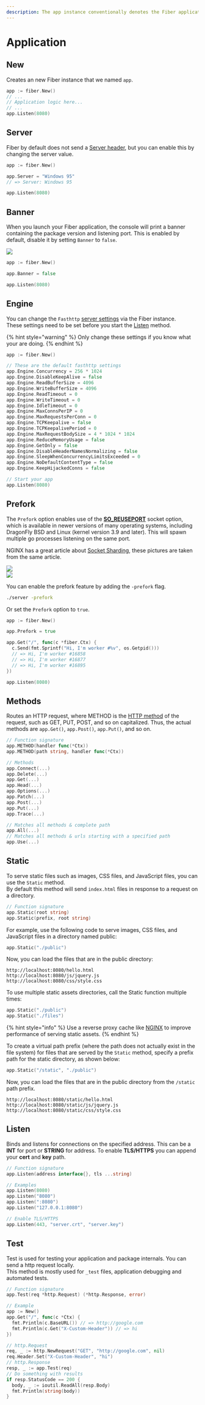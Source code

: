 ```yaml
---
description: The app instance conventionally denotes the Fiber application.
---
```


# Application

## New

Creates an new Fiber instance that we named `app`.

```go
app := fiber.New()
// ...
// Application logic here...
// ...
app.Listen(8080)
```

## Server

Fiber by default does not send a [Server header](https://developer.mozilla.org/en-US/docs/Web/HTTP/Headers/Server), but you can enable this by changing the server value.

```go
app := fiber.New()

app.Server = "Windows 95"
// => Server: Windows 95

app.Listen(8080)
```

## Banner

When you launch your Fiber application, the console will print a banner containing the package version and listening port. This is enabled by default, disable it by setting `Banner` to `false`.

![](https://i.imgur.com/96l7g9l.png)

```go
app := fiber.New()

app.Banner = false

app.Listen(8080)
```

## Engine

You can change the `Fasthttp` [server settings](https://github.com/valyala/fasthttp/blob/master/server.go#L150) via the Fiber instance.  
These settings need to be set before you start the [Listen](application.md#listen) method.

{% hint style="warning" %}
Only change these settings if you know what your are doing.
{% endhint %}

```go
app := fiber.New()

// These are the default fasthttp settings
app.Engine.Concurrency = 256 * 1024
app.Engine.DisableKeepAlive = false
app.Engine.ReadBufferSize = 4096
app.Engine.WriteBufferSize = 4096
app.Engine.ReadTimeout = 0
app.Engine.WriteTimeout = 0
app.Engine.IdleTimeout = 0
app.Engine.MaxConnsPerIP = 0
app.Engine.MaxRequestsPerConn = 0
app.Engine.TCPKeepalive = false
app.Engine.TCPKeepalivePeriod = 0
app.Engine.MaxRequestBodySize = 4 * 1024 * 1024
app.Engine.ReduceMemoryUsage = false
app.Engine.GetOnly = false
app.Engine.DisableHeaderNamesNormalizing = false
app.Engine.SleepWhenConcurrencyLimitsExceeded = 0
app.Engine.NoDefaultContentType = false
app.Engine.KeepHijackedConns = false

// Start your app
app.Listen(8080)
```

## Prefork

The `Prefork` option enables use of the [**SO\_REUSEPORT**](https://lwn.net/Articles/542629/) socket option, which is available in newer versions of many operating systems, including DragonFly BSD and Linux \(kernel version 3.9 and later\). This will spawn multiple go processes listening on the same port.

NGINX has a great article about [Socket Sharding](https://www.nginx.com/blog/socket-sharding-nginx-release-1-9-1/), these pictures are taken from the same article.

![](https://cdn.wp.nginx.com/wp-content/uploads/2015/05/Slack-for-iOS-Upload-1-e1432652484191.png)  
![](https://cdn.wp.nginx.com/wp-content/uploads/2015/05/Slack-for-iOS-Upload-e1432652376641.png)

You can enable the prefork feature by adding the `-prefork` flag.

```bash
./server -prefork
```

Or set the `Prefork` option  to `true`.

```go
app := fiber.New()

app.Prefork = true

app.Get("/", func(c *fiber.Ctx) {
  c.Send(fmt.Sprintf("Hi, I'm worker #%v", os.Getpid()))
  // => Hi, I'm worker #16858
  // => Hi, I'm worker #16877
  // => Hi, I'm worker #16895
})

app.Listen(8080)
```

## Methods

Routes an HTTP request, where METHOD is the [HTTP method](https://developer.mozilla.org/en-US/docs/Web/HTTP/Methods) of the request, such as GET, PUT, POST, and so on capitalized. Thus, the actual methods are `app.Get()`, `app.Post()`, `app.Put()`, and so on.

```go
// Function signature
app.METHOD(handler func(*Ctx))
app.METHOD(path string, handler func(*Ctx))

// Methods
app.Connect(...)
app.Delete(...)
app.Get(...)
app.Head(...)
app.Options(...)
app.Patch(...)
app.Post(...)
app.Put(...)
app.Trace(...)

// Matches all methods & complete path
app.All(...)
// Matches all methods & urls starting with a specified path
app.Use(...)
```

## Static

To serve static files such as images, CSS files, and JavaScript files, you can use the `Static` method.  
By default this method will send `index.html` files in response to a request on a directory.

```go
// Function signature
app.Static(root string)
app.Static(prefix, root string)
```

For example, use the following code to serve images, CSS files, and JavaScript files in a directory named public:

```go
app.Static("./public")
```

Now, you can load the files that are in the public directory:

```text
http://localhost:8080/hello.html
http://localhost:8080/js/jquery.js
http://localhost:8080/css/style.css
```

To use multiple static assets directories, call the Static function multiple times:

```go
app.Static("./public")
app.Static("./files")
```

{% hint style="info" %}
Use a reverse proxy cache like [NGINX](https://www.nginx.com/resources/wiki/start/topics/examples/reverseproxycachingexample/) to improve performance of serving static assets.
{% endhint %}

To create a virtual path prefix \(where the path does not actually exist in the file system\) for files that are served by the `Static` method, specify a prefix path for the static directory, as shown below:

```go
app.Static("/static", "./public")
```

Now, you can load the files that are in the public directory from the `/static` path prefix.

```text
http://localhost:8080/static/hello.html
http://localhost:8080/static/js/jquery.js
http://localhost:8080/static/css/style.css
```

## Listen

Binds and listens for connections on the specified address. This can be a **INT** for port or **STRING** for address. To enable **TLS/HTTPS** you can append your **cert** and **key** path.

```go
// Function signature
app.Listen(address interface{}, tls ...string)

// Examples
app.Listen(8080)
app.Listen("8080")
app.Listen(":8080")
app.Listen("127.0.0.1:8080")

// Enable TLS/HTTPS
app.Listen(443, "server.crt", "server.key")
```

## Test

Test is used for testing your application and package internals. You can send a http request locally.  
This method is mostly used for `_test` files, application debugging and automated tests.

```go
// Function signature
app.Test(req *http.Request) (*http.Response, error)

// Example
app := New()
app.Get("/", func(c *Ctx) {
  fmt.Println(c.BaseURL()) // => http://google.com
  fmt.Println(c.Get("X-Custom-Header")) // => hi
})

// http.Request
req, _ := http.NewRequest("GET", "http://google.com", nil)
req.Header.Set("X-Custom-Header", "hi")
// http.Response
resp, _ := app.Test(req)
// Do something with results
if resp.StatusCode == 200 {
  body, _ := ioutil.ReadAll(resp.Body)
  fmt.Println(string(body))
}
```

